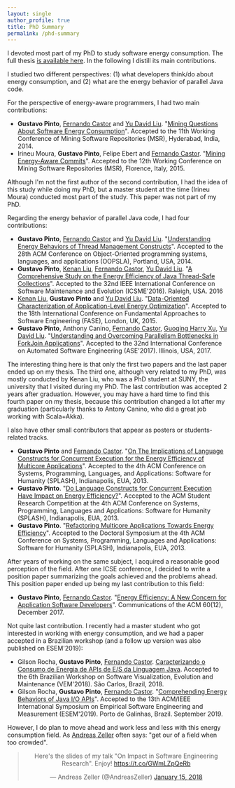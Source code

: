 ```yaml
---
layout: single
author_profile: true
title: PhD Summary
permalink: /phd-summary
---
```


I devoted most part of my PhD to study software energy consumption. The full thesis [is available here](http://gustavopinto.github.io/lost+found/thesis.pdf). In the following I distill its main contributions.

I studied two different perspectives: (1) what developers think/do about energy consumption, and (2) what are the energy behavior of parallel Java code.

For the perspective of energy-aware programmers, I had two main contributions:

- **Gustavo Pinto**, [Fernando Castor](https://sites.google.com/a/cin.ufpe.br/castor/) and [Yu David Liu](http://www.cs.binghamton.edu/~davidl/). "[Mining Questions About Software Energy Consumption](http://gustavopinto.github.io/lost+found/msr2014.pdf)". Accepted to the 11th Working Conference of Mining Software Repositories (MSR), Hyderabad, India, 2014.<br/>
- Irineu Moura, **Gustavo Pinto**, Felipe Ebert and [Fernando Castor](https://sites.google.com/a/cin.ufpe.br/castor/). "[Mining Energy-Aware Commits](http://gustavopinto.github.io/lost+found/msr2015.pdf)". Accepted to the 12th Working Conference on Mining Software Repositories (MSR), Florence, Italy, 2015.

Although I'm not the first author of the second contribution, I had the idea of this study while doing my PhD, but a master student at the time (Irineu Moura) conducted most part of the study. This paper was not part of my PhD.

Regarding the energy behavior of parallel Java code, I had four contributions:
- **Gustavo Pinto**, [Fernando Castor](https://sites.google.com/a/cin.ufpe.br/castor/) and [Yu David Liu](http://www.cs.binghamton.edu/~davidl/). "[Understanding Energy Behaviors of Thread Management Constructs](http://gustavopinto.github.io/lost+found/oopsla2014.pdf)". Accepted to the 28th ACM Conference on Object-Oriented programming systems, languages, and applications (OOPSLA), Portland, USA, 2014.<br/>
- **Gustavo Pinto**, [Kenan Liu](https://www.linkedin.com/pub/kenan-liu/40/855/29), [Fernando Castor](https://sites.google.com/a/cin.ufpe.br/castor/), [Yu David Liu](http://www.cs.binghamton.edu/~davidl/). "[A Comprehensive Study on the Energy Efficiency of Java Thread-Safe Collections](http://gustavopinto.github.io/lost+found/icsme2016.pdf)". Accepted to the 32nd IEEE International Conference on Software Maintenance and Evolution (ICSME'2016). Raleigh, USA. 2016
- [Kenan Liu](https://www.linkedin.com/pub/kenan-liu/40/855/29), **Gustavo Pinto** and [Yu David Liu](http://www.cs.binghamton.edu/~davidl/). "[Data-Oriented Characterization of Application-Level Energy Optimization](http://gustavopinto.github.io/lost+found/fase2015.pdf)". Accepted to the 18th International Conference on Fundamental Approaches to Software Engineering (FASE), London, UK, 2015.
- **Gustavo Pinto**, Anthony Canino, [Fernando Castor](https://sites.google.com/a/cin.ufpe.br/castor/), [Guoqing Harry Xu](http://www.ics.uci.edu/~guoqingx/), [Yu David Liu](http://www.cs.binghamton.edu/~davidl/). "[Understanding and Overcoming Parallelism Bottlenecks in ForkJoin Applications](http://gustavopinto.github.io/lost+found/ase2017.pdf)". Accepted to the 32nd International Conference on Automated Software Engineering (ASE'2017). Illinois, USA, 2017.

The interesting thing here is that only the first two papers and the last paper ended up on my thesis. The third one, although very related to my PhD, was mostly conducted by Kenan Liu, who was a PhD student at SUNY, the university that I visited during my PhD. The last contribution was accepted 2 years after graduation. However, you may have a hard time to find this fourth paper on my thesis, because this contribution changed a lot after my graduation (particularly thanks to Antony Canino, who did a great job working with Scala+Akka).

I also have other small contributors that appear as posters or students-related tracks.

- **Gustavo Pinto** and [Fernando Castor](https://sites.google.com/a/cin.ufpe.br/castor/). "[On The Implications of Language Constructs for Concurrent Execution for the Energy Efficiency of Multicore Applications]((http://gustavopinto.github.io/lost+found/splash-poster2013.pdf))". Accepted to the 4th ACM Conference on Systems, Programming, Languages, and Applications: Software for Humanity (SPLASH), Indianapolis, EUA, 2013.
- **Gustavo Pinto**. "[Do Language Constructs for Concurrent Execution Have Impact on Energy Efficiency?](http://gustavopinto.github.io/lost+found/splash-acm-src2013.pdf)". Accepted to the ACM Student Research Competition at the 4th ACM Conference on Systems, Programming, Languages and Applications: Software for Humanity (SPLASH), Indianapolis, EUA, 2013.
- **Gustavo Pinto**. "[Refactoring Multicore Applications Towards Energy Efficiency](http://gustavopinto.github.io/lost+found/splash-doc-symp2013.pdf)". Accepted to the Doctoral Symposium at the 4th ACM Conference on Systems, Programming, Languages and Applications: Software for Humanity (SPLASH), Indianapolis, EUA, 2013.

After years of working on the same subject, I acquired a reasonable good perception of the field. After one ICSE conference, I decided to write a position paper summarizing the goals achieved and the problems ahead. This position paper ended up being my last contribution to this field:

- **Gustavo Pinto**, [Fernando Castor](https://sites.google.com/a/cin.ufpe.br/castor/). "[Energy Efficiency: A New Concern for Application Software Developers](http://gustavopinto.github.io/lost+found/cacm2017.pdf)". Communications of the ACM 60(12), December 2017.<br/>

Not quite last contribution. I recently had a master student who got interested in working with energy consumption, and we had a paper accepted in a Brazilian workshop (and a follow up version was also published on ESEM'2019):

- Gilson Rocha, **Gustavo Pinto**, [Fernando Castor](https://sites.google.com/a/cin.ufpe.br/castor/). [Caracterizando o Consumo de Energia de APIs de E/S da Linguagem Java](http://gustavopinto.github.io/lost+found/vem2018.pdf). Accepted to the 6th Brazilian Workshop on Software Visualization, Evolution and Maintenance (VEM'2018). São Carlos, Brazil, 2018.
- Gilson Rocha, **Gustavo Pinto**, [Fernando Castor](https://sites.google.com/a/cin.ufpe.br/castor/). "[Comprehending Energy Behaviors of Java I/O APIs](http://gustavopinto.github.io/lost+found/esem2019c.pdf)". Accepted to the 13th ACM/IEEE International Symposium on Empirical Software Engineering and Measurement (ESEM'2019). Porto de Galinhas, Brazil. September 2019.

However, I do plan to move ahead and work less and less with this energy consumption field. As [Andreas Zeller](http://andreas-zeller.blogspot.com.br/) often says: "get our of a field when too crowded".

<center>
<blockquote class="twitter-tweet" data-lang="en"><p lang="en" dir="ltr">Here&#39;s the slides of my talk &quot;On Impact in Software Engineering Research&quot;.  Enjoy! <a href="https://t.co/GWmLZpQeRb">https://t.co/GWmLZpQeRb</a></p>&mdash; Andreas Zeller (@AndreasZeller) <a href="https://twitter.com/AndreasZeller/status/952851846284087296?ref_src=twsrc%5Etfw">January 15, 2018</a></blockquote>
<script async src="https://platform.twitter.com/widgets.js" charset="utf-8"></script>
</center>
